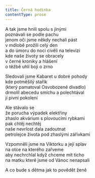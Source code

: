 ```yaml
---
title: Černá hodinka
contentType: prose
---
```


<section>

A tak jsme hnili spolu s jinými  
poznávali se podle pachu  
jenom oči jsme někdy nechali pást  
v mdlobě prožili celý den  
a do úmoru do noci civěli na televizi  
kde naše životy se obracely  
v černé kroniky a hlášení  
o těžbě uhlí boji o zrno

Sledovali jsme Kabaret u dobré pohody  
kde potměšilý stařík  
(který pamatoval Osvobozené divadlo)  
drmolil abecedu smíchu a polechtával  
jí pivní pokolení

Ale stávalo se  
že porucha výpadek elektřiny  
zhaslo akvárium s plovoucími rybkami  
pak chtěj nechtěj  
naše nevrlost dala zadoutnat  
petrolejce života pod zhaslými zářivkami

Vzpomněli jsme na Viktorku a její splav  
na otce na kterého zařveme  
aby nechrchlal když chceme mít ticho  
na matku které jsme od Vánoc nenapsali

A co bude s dětma jak to povědět ženě

</section>
